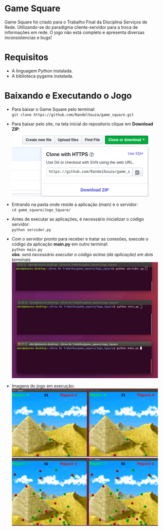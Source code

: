 # Game Square
Game Square foi criado para o Trabalho Final da Disciplina Serviços de Rede.
Utilizando-se do paradigma cliente-servidor para a troca de informações em rede.
O jogo não está completo e apresenta diversas inconsistencias e bugs!

# Requisitos
* A linguagem Python instalada.
* A biblioteca pygame instalada.

# Baixando e Executando o Jogo
* Para baixar o Game Square pelo terminal: </br>
`git clone https://github.com/RandelSouza/game_square.git`
* Para baixar pelo site, na tela inicial do repositorio clique em **Download ZIP**: </br>
![alt text](https://github.com/RandelSouza/game_square/blob/master/Jogo_Square/readmeImage/gitgamesquare.png)
* Entrando na pasta onde reside a aplicação (main) e o servidor: </br>
`cd game_square/Jogo_Square/`
* Antes de executar as aplicações, é necessário inicializar o código servidor: </br>
`python servidor.py`
* Com o servidor pronto para receber e tratar as conexões, execute o código da
aplicação **main.py** em outro terminal: </br>
`python main.py`</br>
**obs**: *será necessário executar o código acima (da aplicação) em dois terminais*
![alt text](https://github.com/RandelSouza/game_square/blob/master/Jogo_Square/readmeImage/gameSquareTerminal.png)

* Imagens do jogo em execução:
![alt text](https://github.com/RandelSouza/game_square/blob/gh-pages/Jogo_Square/readmeImage/gameRun.png)
![alt text](https://github.com/RandelSouza/game_square/blob/master/Jogo_Square/readmeImage/gameRun2.png)
